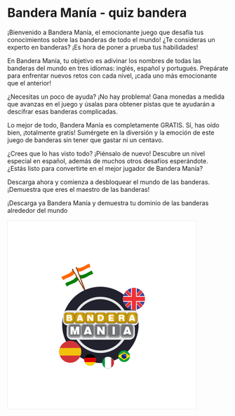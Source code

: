 # Bandera Manía - quiz bandera
¡Bienvenido a Bandera Manía, el emocionante juego que desafía tus conocimientos sobre las banderas de todo el mundo! ¿Te consideras un experto en banderas? ¡Es hora de poner a prueba tus habilidades!

En Bandera Manía, tu objetivo es adivinar los nombres de todas las banderas del mundo en tres idiomas: inglés, español y portugués. Prepárate para enfrentar nuevos retos con cada nivel, ¡cada uno más emocionante que el anterior!

¿Necesitas un poco de ayuda? ¡No hay problema! Gana monedas a medida que avanzas en el juego y úsalas para obtener pistas que te ayudarán a descifrar esas banderas complicadas.

Lo mejor de todo, Bandera Manía es completamente GRATIS. Sí, has oído bien, ¡totalmente gratis! Sumérgete en la diversión y la emoción de este juego de banderas sin tener que gastar ni un centavo.

¿Crees que lo has visto todo? ¡Piénsalo de nuevo! Descubre un nivel especial en español, además de muchos otros desafíos esperándote. ¿Estás listo para convertirte en el mejor jugador de Bandera Manía?

Descarga ahora y comienza a desbloquear el mundo de las banderas. ¡Demuestra que eres el maestro de las banderas!

¡Descarga ya Bandera Manía y demuestra tu dominio de las banderas alrededor del mundo

![logo](recursos/icono-432_p.png)
